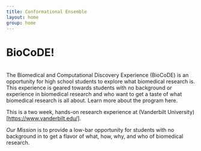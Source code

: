 ```yaml
---
title: Conformational Ensemble
layout: home
group: home
---
```


# BioCoDE!

<br>
The Biomedical and Computational Discovery Experience (BioCoDE) is an opportunity for high school students to explore what biomedical research is. This experience is geared towards students with no background or experience in biomedical research and who want to get a taste of what biomedical research is all about. Learn more about the program here.

This is a two week, hands-on research experience at (Vanderbilt University)[https://www.vanderbilt.edu/]. 


*Our Mission* is to provide a low-bar opportunity for students with no background in  to get a flavor of what, how, why, and who of biomedical research.




